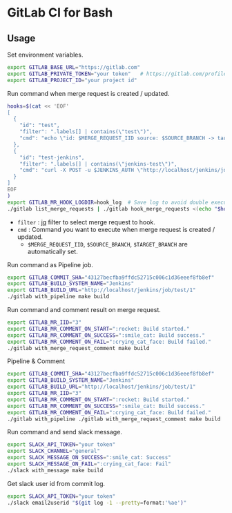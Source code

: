 # GitLab CI for Bash

## Usage

Set environment variables.
```sh
export GITLAB_BASE_URL="https://gitlab.com"
export GITLAB_PRIVATE_TOKEN="your token"   # https://gitlab.com/profile/personal_access_tokens
export GITLAB_PROJECT_ID="your project id"
```

Run command when merge request is created / updated.
```sh
hooks=$(cat << 'EOF'
[
  {
    "id": "test",
    "filter": ".labels[] | contains(\"test\")",
    "cmd": "echo \"id: $MERGE_REQUEST_IID source: $SOURCE_BRANCH -> target: $TARGET_BRANCH\""
  },
  {
    "id": "test-jenkins",
    "filter": ".labels[] | contains(\"jenkins-test\")",
    "cmd": "curl -X POST -u $JENKINS_AUTH \"http://localhost/jenkins/job/test/buildWithParameters?SOURCE_BRANCH=$SOURCE_BRANCH&TARGET_BRANCH=$TARGET_BRANCH&MERGE_REQUEST_IID=$MERGE_REQUEST_IID\""
  }
]
EOF
)
export GITLAB_MR_HOOK_LOGDIR=hook_log  # Save log to avoid double execution.
./gitlab list_merge_requests | ./gitlab hook_merge_requests <(echo "$hooks")
```

- `filter` : [jq](https://stedolan.github.io/jq/manual/) filter to select merge request to hook.
- `cmd` : Command you want to execute when merge request is created / updated.
  - `$MERGE_REQUEST_IID`, `$SOURCE_BRANCH`, `$TARGET_BRANCH` are automatically set.


Run command as Pipeline job.
```sh
export GITLAB_COMMIT_SHA="43127becfba9ffdc52715c006c1d36eeef8fb8ef"
export GITLAB_BUILD_SYSTEM_NAME="Jenkins"
export GITLAB_BUILD_URL="http://localhost/jenkins/job/test/1"
./gitlab with_pipeline make build
```

Run command and comment result on merge request.
```sh
export GITLAB_MR_IID="3"
export GITLAB_MR_COMMENT_ON_START=":rocket: Build started."
export GITLAB_MR_COMMENT_ON_SUCCESS=":smile_cat: Build success."
export GITLAB_MR_COMMENT_ON_FAIL=":crying_cat_face: Build failed."
./gitlab with_merge_request_comment make build
```

Pipeline & Comment
```sh
export GITLAB_COMMIT_SHA="43127becfba9ffdc52715c006c1d36eeef8fb8ef"
export GITLAB_BUILD_SYSTEM_NAME="Jenkins"
export GITLAB_BUILD_URL="http://localhost/jenkins/job/test/1"
export GITLAB_MR_IID="3"
export GITLAB_MR_COMMENT_ON_START=":rocket: Build started."
export GITLAB_MR_COMMENT_ON_SUCCESS=":smile_cat: Build success."
export GITLAB_MR_COMMENT_ON_FAIL=":crying_cat_face: Build failed."
./gitlab with_pipeline ./gitlab with_merge_request_comment make build
```

Run command and send slack message.
```sh
export SLACK_API_TOKEN="your token"
export SLACK_CHANNEL="general"
export SLACK_MESSAGE_ON_SUCCESS=":smile_cat: Success"
export SLACK_MESSAGE_ON_FAIL=":crying_cat_face: Fail"
./slack with_message make build
```

Get slack user id from commit log.
```sh
export SLACK_API_TOKEN="your token"
./slack email2userid "$(git log -1 --pretty=format:'%ae')"
```
